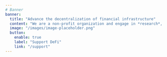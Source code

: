 ```yaml
---
# Banner
banner:
  title: "Advance the decentralization of financial infrastructure"
  content: "We are a non-profit organization and engage in *research*, *self-policing*, *education*, *governance*, and *liquidity provisioning* activities with the goal to support decentralized finance (DeFi) on its mission to transform financial services into a secure, transparent and efficient public infrastructure."
  image: "/images/image-placeholder.png"
  button:
    enable: true
    label: "Support DeFi"
    link: "/support"
---
```

